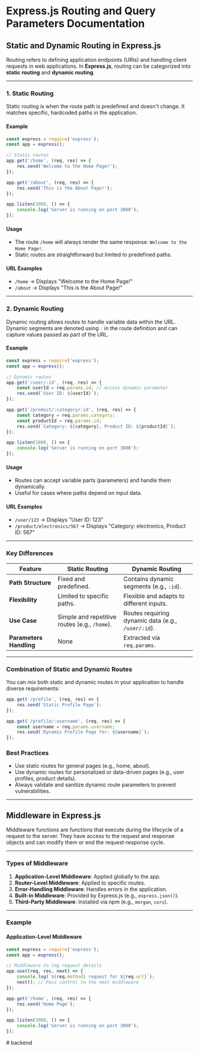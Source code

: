 # Express.js Routing and Query Parameters Documentation

## Static and Dynamic Routing in Express.js

Routing refers to defining application endpoints (URIs) and handling client requests in web applications. In **Express.js**, routing can be categorized into **static routing** and **dynamic routing**.

---

### 1. Static Routing
Static routing is when the route path is predefined and doesn't change. It matches specific, hardcoded paths in the application.

#### Example
```javascript
const express = require('express');
const app = express();

// Static routes
app.get('/home', (req, res) => {
    res.send('Welcome to the Home Page!');
});

app.get('/about', (req, res) => {
    res.send('This is the About Page!');
});

app.listen(3000, () => {
    console.log('Server is running on port 3000');
});
```

#### Usage
- The route `/home` will always render the same response: `Welcome to the Home Page!`.
- Static routes are straightforward but limited to predefined paths.

#### URL Examples
- `/home` -> Displays "Welcome to the Home Page!"
- `/about` -> Displays "This is the About Page!"

---

### 2. Dynamic Routing
Dynamic routing allows routes to handle variable data within the URL. Dynamic segments are denoted using `:` in the route definition and can capture values passed as part of the URL.

#### Example
```javascript
const express = require('express');
const app = express();

// Dynamic routes
app.get('/user/:id', (req, res) => {
    const userId = req.params.id; // Access dynamic parameter
    res.send(`User ID: ${userId}`);
});

app.get('/product/:category/:id', (req, res) => {
    const category = req.params.category;
    const productId = req.params.id;
    res.send(`Category: ${category}, Product ID: ${productId}`);
});

app.listen(3000, () => {
    console.log('Server is running on port 3000');
});
```

#### Usage
- Routes can accept variable parts (parameters) and handle them dynamically.
- Useful for cases where paths depend on input data.

#### URL Examples
- `/user/123` -> Displays "User ID: 123"
- `/product/electronics/567` -> Displays "Category: electronics, Product ID: 567"

---

### Key Differences

| **Feature**            | **Static Routing**                              | **Dynamic Routing**                            |
|-------------------------|------------------------------------------------|-----------------------------------------------|
| **Path Structure**      | Fixed and predefined.                          | Contains dynamic segments (e.g., `:id`).      |
| **Flexibility**         | Limited to specific paths.                     | Flexible and adapts to different inputs.      |
| **Use Case**            | Simple and repetitive routes (e.g., `/home`).  | Routes requiring dynamic data (e.g., `/user/:id`). |
| **Parameters Handling** | None                                           | Extracted via `req.params`.                   |

---

### Combination of Static and Dynamic Routes
You can mix both static and dynamic routes in your application to handle diverse requirements:
```javascript
app.get('/profile', (req, res) => {
    res.send('Static Profile Page');
});

app.get('/profile/:username', (req, res) => {
    const username = req.params.username;
    res.send(`Dynamic Profile Page for: ${username}`);
});
```

### Best Practices
- Use static routes for general pages (e.g., home, about).
- Use dynamic routes for personalized or data-driven pages (e.g., user profiles, product details).
- Always validate and sanitize dynamic route parameters to prevent vulnerabilities.

---


## Middleware in Express.js

Middleware functions are functions that execute during the lifecycle of a request to the server. They have access to the request and response objects and can modify them or end the request-response cycle.

---

### Types of Middleware
1. **Application-Level Middleware**: Applied globally to the app.
2. **Router-Level Middleware**: Applied to specific routes.
3. **Error-Handling Middleware**: Handles errors in the application.
4. **Built-in Middleware**: Provided by Express.js (e.g., `express.json()`).
5. **Third-Party Middleware**: Installed via npm (e.g., `morgan`, `cors`).

---

### Example
#### Application-Level Middleware
```javascript
const express = require('express');
const app = express();

// Middleware to log request details
app.use((req, res, next) => {
    console.log(`${req.method} request for ${req.url}`);
    next(); // Pass control to the next middleware
});

app.get('/home', (req, res) => {
    res.send('Home Page');
});

app.listen(3000, () => {
    console.log('Server is running on port 3000');
});
```
#   b a c k e n d  
 